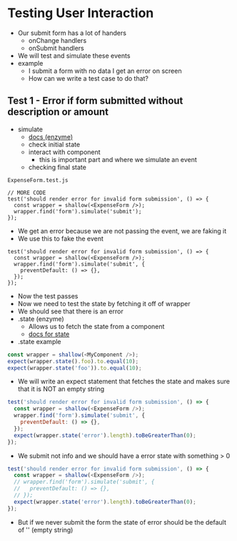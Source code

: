 # Testing User Interaction
* Our submit form has a lot of handers
    - onChange handlers
    - onSubmit handlers
* We will test and simulate these events
* example
    - I submit a form with no data I get an error on screen
    - How can we write a test case to do that?

## Test 1 - Error if form submitted without description or amount
* simulate
    - [docs (enzyme)](http://airbnb.io/enzyme/docs/api/ShallowWrapper/simulate.html)
    - check initial state
    - interact with component
        + this is important part and where we simulate an event
    - checking final state

`ExpenseForm.test.js`

```
// MORE CODE
test('should render error for invalid form submission', () => {
  const wrapper = shallow(<ExpenseForm />);
  wrapper.find('form').simulate('submit');
});
```

* We get an error because we are not passing the event, we are faking it
* We use this to fake the event

```
test('should render error for invalid form submission', () => {
  const wrapper = shallow(<ExpenseForm />);
  wrapper.find('form').simulate('submit', {
    preventDefault: () => {},
  });
});
```

* Now the test passes
* Now we need to test the state by fetching it off of wrapper
* We should see that there is an error
* .state (enzyme)
    - Allows us to fetch the state from a component
    - [docs for state](http://airbnb.io/enzyme/docs/api/ShallowWrapper/state.html)
* .state example

```js
const wrapper = shallow(<MyComponent />);
expect(wrapper.state().foo).to.equal(10);
expect(wrapper.state('foo')).to.equal(10);
```

* We will write an expect statement that fetches the state and makes sure that it is NOT an empty string

```js
test('should render error for invalid form submission', () => {
  const wrapper = shallow(<ExpenseForm />);
  wrapper.find('form').simulate('submit', {
    preventDefault: () => {},
  });
  expect(wrapper.state('error').length).toBeGreaterThan(0);
});
```

* We submit not info and we should have a error state with something > 0

```js
test('should render error for invalid form submission', () => {
  const wrapper = shallow(<ExpenseForm />);
  // wrapper.find('form').simulate('submit', {
  //   preventDefault: () => {},
  // });
  expect(wrapper.state('error').length).toBeGreaterThan(0);
});
```

* But if we never submit the form the state of error should be the default of '' (empty string)
